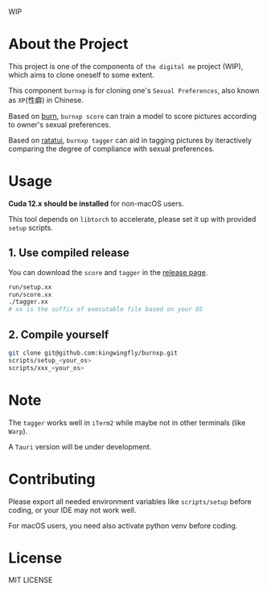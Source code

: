 WIP

# About the Project

This project is one of the components of `the digital me` project (WIP),
which aims to clone oneself to some extent.

This component `burnxp` is for cloning one's `Sexual Preferences`, also known as `XP`(性癖) in Chinese.

Based on [burn](https://github.com/tracel-ai/burn), `burnxp score` can train a model to score pictures
according to owner's sexual preferences.

Based on [ratatui](https://github.com/ratatui/ratatui), `burnxp tagger` can aid in tagging pictures by
iteractively comparing the degree of compliance with sexual preferences.

# Usage

**Cuda 12.x should be installed** for non-macOS users.

This tool depends on `libtorch` to accelerate, please set it up with provided `setup` scripts.

## 1. Use compiled release

You can download the `score` and `tagger` in the [release page](https://github.com/kingwingfly/burnxp/releases).

```sh
run/setup.xx
run/score.xx
./tagger.xx
# xx is the suffix of executable file based on your OS
```

## 2. Compile yourself

```sh
git clone git@github.com:kingwingfly/burnxp.git
scripts/setup_<your_os>
scripts/xxx_<your_os>
```

# Note

The `tagger` works well in `iTerm2` while maybe not in other terminals (like `Warp`).

A `Tauri` version will be under development.

# Contributing

Please export all needed environment variables like `scripts/setup` before coding, or your IDE may not work well.

For macOS users, you need also activate python venv before coding.

# License

MIT LICENSE

